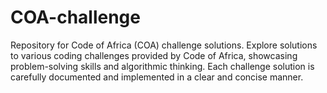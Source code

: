 # COA-challenge
Repository for Code of Africa (COA) challenge solutions. Explore solutions to various coding challenges provided by Code of Africa, showcasing problem-solving skills and algorithmic thinking. Each challenge solution is carefully documented and implemented in a clear and concise manner.
